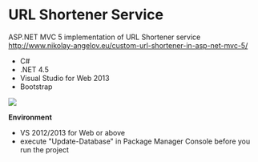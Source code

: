 URL Shortener Service
=============

ASP.NET MVC 5 implementation of URL Shortener service http://www.nikolay-angelov.eu/custom-url-shortener-in-asp-net-mvc-5/
- C#
- .NET 4.5
- Visual Studio for Web 2013
- Bootstrap

<img src="http://www.nikolay-angelov.eu/wp-content/uploads/2014/08/Home-Generated-URL.png" />

<strong>Environment</strong>
- VS 2012/2013 for Web or above
- execute "Update-Database" in Package Manager Console before you run the project
